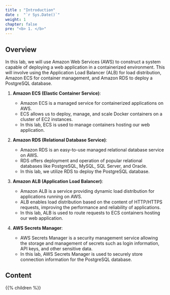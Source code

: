 ```yaml
---
title : "Introduction"
date :  "`r Sys.Date()`" 
weight: 1
chapter: false
pre: "<b> 1. </b>"
---
```


## Overview

In this lab, we will use Amazon Web Services (AWS) to construct a system capable of deploying a web application in a containerized environment. This will involve using the Application Load Balancer (ALB) for load distribution, Amazon ECS for container management, and Amazon RDS to deploy a PostgreSQL database.

1. **Amazon ECS (Elastic Container Service)**:
   - Amazon ECS is a managed service for containerized applications on AWS.
   - ECS allows us to deploy, manage, and scale Docker containers on a cluster of EC2 instances.
   - In this lab, ECS is used to manage containers hosting our web application.

2. **Amazon RDS (Relational Database Service)**:
   - Amazon RDS is an easy-to-use managed relational database service on AWS.
   - RDS offers deployment and operation of popular relational databases like PostgreSQL, MySQL, SQL Server, and Oracle.
   - In this lab, we utilize RDS to deploy the PostgreSQL database.

3. **Amazon ALB (Application Load Balancer)**:
   - Amazon ALB is a service providing dynamic load distribution for applications running on AWS.
   - ALB enables load distribution based on the content of HTTP/HTTPS requests, improving the performance and reliability of applications.
   - In this lab, ALB is used to route requests to ECS containers hosting our web application.

4. **AWS Secrets Manager**:
   - AWS Secrets Manager is a security management service allowing the storage and management of secrets such as login information, API keys, and other sensitive data.
   - In this lab, AWS Secrets Manager is used to securely store connection information for the PostgreSQL database.

## Content

{{% children  %}}